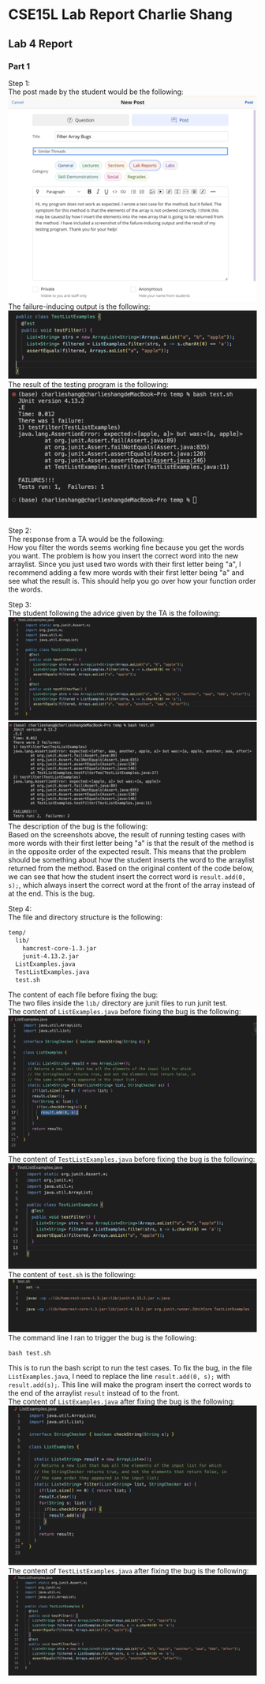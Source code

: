 # CSE15L Lab Report Charlie Shang
## Lab 4 Report
### Part 1
Step 1:<br />
The post made by the student would be the following:<br />
![Image](lab5/1.png)<br />
The failure-inducing output is the following:<br />
![Image](lab5/2.png)<br />
The result of the testing program is the following:<br />
![Image](lab5/3.png)<br />

Step 2:<br />
The response from a TA would be the following:<br />
How you filter the words seems working fine because you get the words you want. The problem is how you insert the correct word into the new arraylist. Since you just used two words with their first letter being "a", I recommend adding a few more words with their first letter being "a" and see what the result is. This should help you go over how your function order the words.

Step 3:<br />
The student following the advice given by the TA is the following:
![Image](lab5/4.png)<br />
![Image](lab5/5.png)<br />
The description of the bug is the following:<br />
Based on the screenshots above, the result of running testing cases with more words with their first letter being "a" is that the result of the method is in the opposite order of the expected result. This means that the problem should be something about how the student inserts the word to the arraylist returned from the method. Based on the original content of the code below, we can see that how the student insert the correct word is `result.add(0, s);`, which always insert the correct word at the front of the array instead of at the end. This is the bug.

Step 4:<br />
The file and directory structure is the following:
```
temp/
  lib/
    hamcrest-core-1.3.jar
    junit-4.13.2.jar
  ListExamples.java
  TestListExamples.java
  test.sh
```
The content of each file before fixing the bug:<br />
The two files inside the `lib/` directory are junit files to run junit test.<br />
The content of `ListExamples.java` before fixing the bug is the following:<br >
![Image](lab5/6.png)<br />
The content of `TestListExamples.java` before fixing the bug is the following:<br >
![Image](lab5/7.png)<br />
The content of `test.sh` is the following:<br />
![Image](lab5/8.png)<br />
The command line I ran to trigger the bug is the following:<br />
```
bash test.sh
```
This is to run the bash script to run the test cases.
To fix the bug, in the file `ListExamples.java`, I need to replace the line `result.add(0, s);` with `result.add(s);`. This line will make the program insert the correct words to the end of the arraylist `result` instead of to the front.<br />
The content of `ListExamples.java` after fixing the bug is the following:<br />
![Image](lab5/9.png)<br />
The content of `TestListExamples.java` after fixing the bug is the following:<br >
![Image](lab5/10.png)<br />

